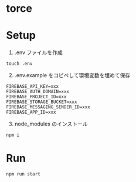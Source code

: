 # torce

# Setup

1. .env ファイルを作成

```
touch .env
```

2. .env.example をコピペして環境変数を埋めて保存

```.env
FIREBASE_API_KEY=xxx
FIREBASE_AUTH_DOMAIN=xxx
FIREBASE_PROJECT_ID=xxx
FIREBASE_STORAGE_BUCKET=xxx
FIREBASE_MESSAGING_SENDER_ID=xxx
FIREBASE_APP_ID=xxx
```

3. node_modules のインストール

```
npm i
```

# Run

```
npm run start
```
